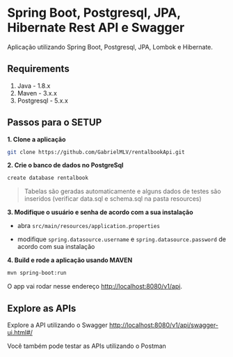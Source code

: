 # Spring Boot, Postgresql, JPA, Hibernate Rest API e Swagger

Aplicação utilizando Spring Boot, Postgresql, JPA, Lombok e Hibernate.

## Requirements

1. Java - 1.8.x
2. Maven - 3.x.x
3. Postgresql - 5.x.x

## Passos para o SETUP

**1. Clone a aplicação**

```bash
git clone https://github.com/GabrielMLV/rentalbookApi.git
```

**2. Crie o banco de dados no PostgreSql**
```bash
create database rentalbook
```
> Tabelas são geradas automaticamente e alguns dados de testes são inseridos (verificar data.sql e schema.sql na pasta resources)

**3. Modifique o usuário e senha de acordo com a sua instalação**

+ abra `src/main/resources/application.properties`

+ modifique `spring.datasource.username` e `spring.datasource.password` de acordo com sua instalação

**4. Build e rode a aplicação usando MAVEN**

```bash
mvn spring-boot:run
```

O app vai rodar nesse endereço <http://localhost:8080/v1/api>.

## Explore as APIs

Explore a API utilizando o Swagger <http://localhost:8080/v1/api/swagger-ui.html#/>

Você também pode testar as APIs utilizando o Postman
